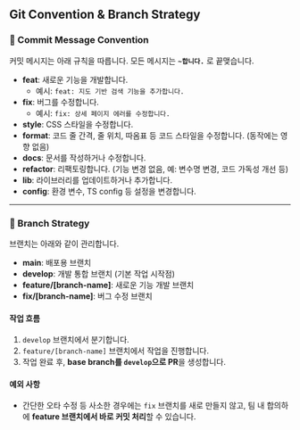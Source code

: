 ## Git Convention & Branch Strategy

### 📌 Commit Message Convention
커밋 메시지는 아래 규칙을 따릅니다. 모든 메시지는 **`~합니다.`** 로 끝맺습니다.  

- **feat**: 새로운 기능을 개발합니다.  
  - 예시: `feat: 지도 기반 검색 기능을 추가합니다.`  
- **fix**: 버그를 수정합니다.  
  - 예시: `fix: 상세 페이지 에러를 수정합니다.`  
- **style**: CSS 스타일을 수정합니다.  
- **format**: 코드 줄 간격, 줄 위치, 따옴표 등 코드 스타일을 수정합니다. (동작에는 영향 없음)  
- **docs**: 문서를 작성하거나 수정합니다.  
- **refactor**: 리팩토링합니다. (기능 변경 없음, 예: 변수명 변경, 코드 가독성 개선 등)  
- **lib**: 라이브러리를 업데이트하거나 추가합니다.  
- **config**: 환경 변수, TS config 등 설정을 변경합니다.  

---

### 📌 Branch Strategy
브랜치는 아래와 같이 관리합니다.  

- **main**: 배포용 브랜치  
- **develop**: 개발 통합 브랜치 (기본 작업 시작점)  
- **feature/[branch-name]**: 새로운 기능 개발 브랜치  
- **fix/[branch-name]**: 버그 수정 브랜치  

#### 작업 흐름
1. `develop` 브랜치에서 분기합니다.  
2. `feature/[branch-name]` 브랜치에서 작업을 진행합니다.  
3. 작업 완료 후, **base branch를 `develop`으로 PR**을 생성합니다.  

#### 예외 사항
- 간단한 오타 수정 등 사소한 경우에는 `fix` 브랜치를 새로 만들지 않고, 팀 내 합의하에 **feature 브랜치에서 바로 커밋 처리**할 수 있습니다.  
